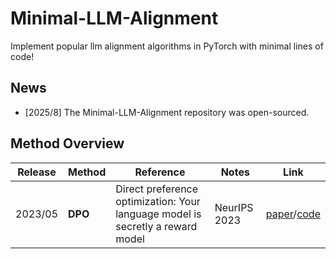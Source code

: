 # Minimal-LLM-Alignment
Implement popular llm alignment algorithms in PyTorch with minimal lines of code!


## News

- [2025/8] The Minimal-LLM-Alignment repository was open-sourced.

## Method Overview
| **Release** | **Method** | **Reference** | **Notes** | **Link** |
| --- | --- | --- | --- | --- |
| 2023/05 | **DPO** | Direct preference optimization: Your language model is secretly a reward model | NeurIPS 2023 | [paper](https://arxiv.org/abs/2305.18290)/[code](https://github.com/eric-mitchell/direct-preference-optimization) |
